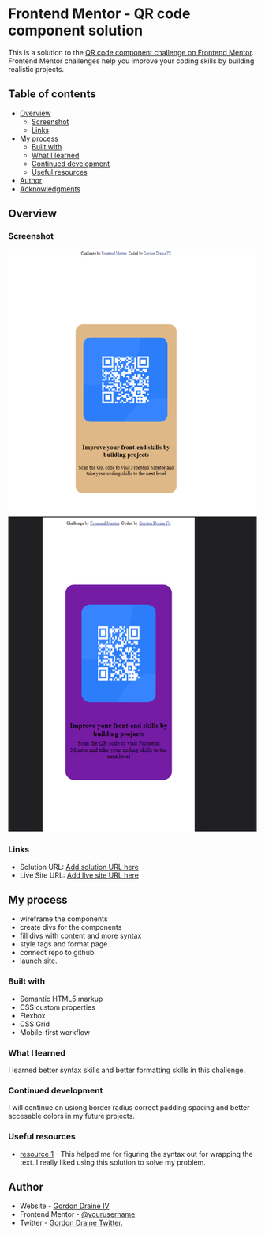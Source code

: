 # Frontend Mentor - QR code component solution

This is a solution to the [QR code component challenge on Frontend Mentor](https://www.frontendmentor.io/challenges/qr-code-component-iux_sIO_H). Frontend Mentor challenges help you improve your coding skills by building realistic projects.

## Table of contents

- [Overview](#overview)
  - [Screenshot](#screenshot)
  - [Links](#links)
- [My process](#my-process)
  - [Built with](#built-with)
  - [What I learned](#what-i-learned)
  - [Continued development](#continued-development)
  - [Useful resources](#useful-resources)
- [Author](#author)
- [Acknowledgments](#acknowledgments)



## Overview

### Screenshot

![capture1](./images/frontendchallenge.PNG)
![mobile-view](./images/frontendmobileview.PNG)

### Links

- Solution URL: [Add solution URL here](https://your-solution-url.com)
- Live Site URL: [Add live site URL here](https://your-live-site-url.com)

## My process

- wireframe the components
- create divs for the components
- fill divs with content and more syntax
- style tags and format page.
- connect repo to github
- launch site.

### Built with

- Semantic HTML5 markup
- CSS custom properties
- Flexbox
- CSS Grid
- Mobile-first workflow

### What I learned

I learned better syntax skills and better formatting skills in this challenge.

### Continued development

I will continue on usiong border radius correct padding spacing and better accesable colors in my future projects.

### Useful resources

- [resource 1](https://developer.mozilla.org/en-US/docs/Web/CSS/CSS_Text/Wrapping_Text) - This helped me for figuring the syntax out for wrapping the text. I really liked using this solution to solve my problem.

## Author

- Website - [Gordon Draine IV](https://www.your-site.com)
- Frontend Mentor - [@yourusername](https://www.frontendmentor.io/profile/GordyD97)
- Twitter - [Gordon Draine Twitter.](https://twitter.com/Gordy_40)

